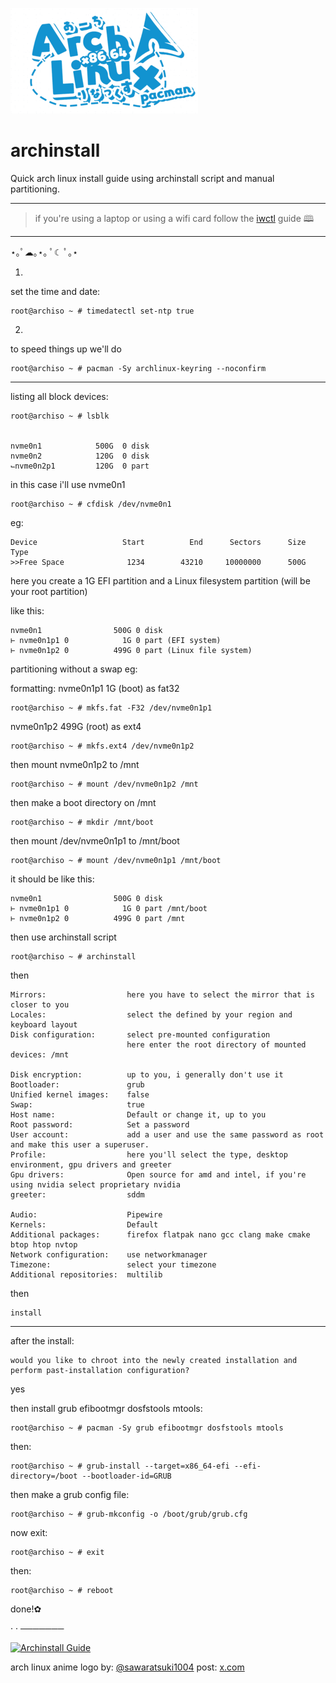 ![arch](https://github.com/powerdollkirby/archinstall/blob/main/archlinux-anime-logo.png)
# archinstall


Quick arch linux install guide using archinstall script and manual partitioning.

__________________________________________




>if you're using a laptop or using a wifi card 
>follow the [iwctl](https://wiki.archlinux.org/title/Iwd#iwctl) guide 🕮


__________________________________________
⋆｡ﾟ☁︎｡⋆｡ ﾟ☾ ﾟ｡⋆

1.

set the time and date:

    root@archiso ~ # timedatectl set-ntp true


2.


to speed things up we'll do

    root@archiso ~ # pacman -Sy archlinux-keyring --noconfirm

__________________________________________

listing all block devices:

    root@archiso ~ # lsblk


    nvme0n1            500G  0 disk
    nvme0n2            120G  0 disk
    ⌙nvme0n2p1         120G  0 part


in this case i'll use nvme0n1

    root@archiso ~ # cfdisk /dev/nvme0n1


eg:

    Device                   Start          End      Sectors      Size Type
    >>Free Space              1234        43210     10000000      500G


here you create a 1G EFI partition and a Linux filesystem partition (will be your root partition)

like this:

    nvme0n1                500G 0 disk
    ⊢ nvme0n1p1 0            1G 0 part (EFI system)
    ⊢ nvme0n1p2 0          499G 0 part (Linux file system)

partitioning without a swap eg:

formatting:
nvme0n1p1 1G (boot) as fat32

    root@archiso ~ # mkfs.fat -F32 /dev/nvme0n1p1


nvme0n1p2 499G (root) as ext4

    root@archiso ~ # mkfs.ext4 /dev/nvme0n1p2


then mount nvme0n1p2 to /mnt

    root@archiso ~ # mount /dev/nvme0n1p2 /mnt

then make a boot directory on /mnt

    root@archiso ~ # mkdir /mnt/boot

then mount /dev/nvme0n1p1 to /mnt/boot

    root@archiso ~ # mount /dev/nvme0n1p1 /mnt/boot

it should be like this:

    nvme0n1                500G 0 disk
    ⊢ nvme0n1p1 0            1G 0 part /mnt/boot
    ⊢ nvme0n1p2 0          499G 0 part /mnt

then use archinstall script

    root@archiso ~ # archinstall

then 

    Mirrors:                  here you have to select the mirror that is closer to you
    Locales:                  select the defined by your region and keyboard layout
    Disk configuration:       select pre-mounted configuration
                              here enter the root directory of mounted devices: /mnt

    Disk encryption:          up to you, i generally don't use it
    Bootloader:               grub
    Unified kernel images:    false
    Swap:                     true
    Host name:                Default or change it, up to you
    Root password:            Set a password
    User account:             add a user and use the same password as root and make this user a superuser.
    Profile:                  here you'll select the type, desktop environment, gpu drivers and greeter
    Gpu drivers:              Open source for amd and intel, if you're using nvidia select proprietary nvidia
    greeter:                  sddm
    
    Audio:                    Pipewire
    Kernels:                  Default
    Additional packages:      firefox flatpak nano gcc clang make cmake btop htop nvtop
    Network configuration:    use networkmanager
    Timezone:                 select your timezone
    Additional repositories:  multilib

then

    install

__________________________________________

after the install:

    would you like to chroot into the newly created installation and perform past-installation configuration?
yes


then install grub efibootmgr dosfstools mtools:

    root@archiso ~ # pacman -Sy grub efibootmgr dosfstools mtools

then:

    root@archiso ~ # grub-install --target=x86_64-efi --efi-directory=/boot --bootloader-id=GRUB

then make a grub config file:

    root@archiso ~ # grub-mkconfig -o /boot/grub/grub.cfg

now exit:

    root@archiso ~ # exit

then:

    root@archiso ~ # reboot

done!✿

· · ───────


[![Archinstall Guide](https://starchart.cc/powerdollkirby/archinstall.svg)](https://starchart.cc/powerdollkirby/archinstall)


arch linux anime logo by: [@sawaratsuki1004](https://twitter.com/sawaratsuki1004) post: [x.com](https://x.com/sawaratsuki1004/status/1782373444233118036)
